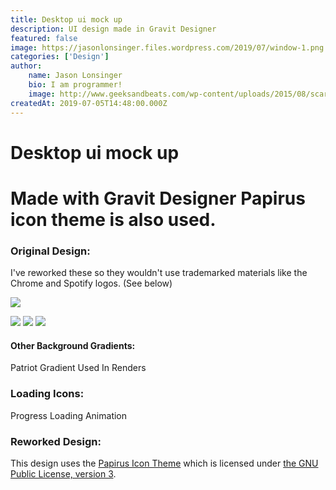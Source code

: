 ```yaml
---
title: Desktop ui mock up
description: UI design made in Gravit Designer
featured: false
image: https://jasonlonsinger.files.wordpress.com/2019/07/window-1.png
categories: ['Design']
author:
    name: Jason Lonsinger
    bio: I am programmer!
    image: http://www.geeksandbeats.com/wp-content/uploads/2015/08/scared-batman.jpeg
createdAt: 2019-07-05T14:48:00.000Z
---
```


<h1>Desktop ui mock up<h1>
Made with Gravit Designer Papirus icon theme is also used.

<h3>Original Design:</h3>
I've reworked these so they wouldn't use trademarked materials like the Chrome and Spotify logos. (See below)
       
<v-img contain src="https://jasonlonsinger.files.wordpress.com/2019/07/desktop.png"></v-img>

<v-img contain src="https://jasonlonsinger.files.wordpress.com/2019/07/desktop_menus-1.png"></v-img>

<no-ssr>
    <v-img contain src="https://jasonlonsinger.files.wordpress.com/2019/07/main-1.png"></v-img>
</no-ssr>

<no-ssr>
    <v-img contain src="https://jasonlonsinger.files.wordpress.com/2019/07/main-1.png"></v-img>
</no-ssr>

<img src="https://jasonlonsinger.files.wordpress.com/2019/07/notes-1.png"></img>

<img  src="https://jasonlonsinger.files.wordpress.com/2019/07/notifications-1.png" />

<no-ssr>
    <img src="https://jasonlonsinger.files.wordpress.com/2019/07/other.png"></img>
</no-ssr>

<no-ssr>
    <img  src="https://jasonlonsinger.files.wordpress.com/2019/07/window.png" />
</no-ssr>

<v-carousel>
    <v-carousel-item>
    </v-carousel-item>
    <v-carousel-item>
    </v-carousel-item>
    <v-carousel-item>
    </v-carousel-item>
    <v-carousel-item>
    </v-carousel-item>
    <v-carousel-item>
    </v-carousel-item>
    <v-carousel-item>
    </v-carousel-item>
    <v-carousel-item>
    </v-carousel-item>
</v-carousel>

<h4>Other Background Gradients:</h4>
<v-carousel>
    <v-carousel-item>
        <v-img contain src="https://jasonlonsinger.files.wordpress.com/2019/07/space.png"></v-img>
    </v-carousel-item>
    <v-carousel-item>
        <v-img contain src="https://jasonlonsinger.files.wordpress.com/2019/07/bliss.png"></v-img>
    </v-carousel-item>
    <v-carousel-item>
        <v-img contain src="https://jasonlonsinger.files.wordpress.com/2019/07/blood.png"></v-img>
    </v-carousel-item>
    <v-carousel-item>
        <v-img contain src="https://jasonlonsinger.files.wordpress.com/2019/07/lagoon.png"></v-img>
    </v-carousel-item>
    <v-carousel-item>
        Patriot Gradient Used In Renders
        <v-img contain src="https://jasonlonsinger.files.wordpress.com/2019/07/patriot.png"></v-img>
    </v-carousel-item>
</v-carousel>

<h3>Loading Icons:</h3>
<v-carousel>
    <v-carousel-item>
        <v-img contian src="https://jasonlonsinger.files.wordpress.com/2019/07/progress_loader_fill.png" width="400" height="261"></v-img>
        Progress Loading Animation
    </v-carousel-item>
    <v-carousel-item>
        <v-img contain src="https://jasonlonsinger.files.wordpress.com/2019/07/icons-1.png" width="287" height="539"></v-img>
    </v-carousel-item>
</v-carousel>

<h3>Reworked Design:</h3>
This design uses the <a href="https://github.com/PapirusDevelopmentTeam/papirus-icon-theme">Papirus Icon Theme</a> which is licensed under <a href="https://github.com/PapirusDevelopmentTeam/papirus-icon-theme/blob/master/LICENSE">the GNU Public License, version 3</a>.
<v-carousel>
    <v-carousel-item>
        <v-img contain src="https://jasonlonsinger.files.wordpress.com/2019/07/desktop-1.png"></v-img>
    </v-carousel-item>
    <v-carousel-item>
        <v-img contain src="https://jasonlonsinger.files.wordpress.com/2019/07/desktop_menus-2.png"></v-img>
    </v-carousel-item>
    <v-carousel-item>
        <v-img contain src="https://jasonlonsinger.files.wordpress.com/2019/07/main-2.png"></v-img>
    </v-carousel-item>
    <v-carousel-item>
        <v-img contain src="https://jasonlonsinger.files.wordpress.com/2019/07/notes-2.png"></v-img>
    </v-carousel-item>
    <v-carousel-item>
        <v-img contain src="https://jasonlonsinger.files.wordpress.com/2019/07/notifications-2.png"></v-img>
    </v-carousel-item>
    <v-carousel-item>
        <v-img contain src="https://jasonlonsinger.files.wordpress.com/2019/07/other-1.png"></v-img>
    </v-carousel-item>
    <v-carousel-item>
        <v-img contain src="https://jasonlonsinger.files.wordpress.com/2019/07/window-1.png"></v-img>
    </v-carousel-item>
</v-carousel>